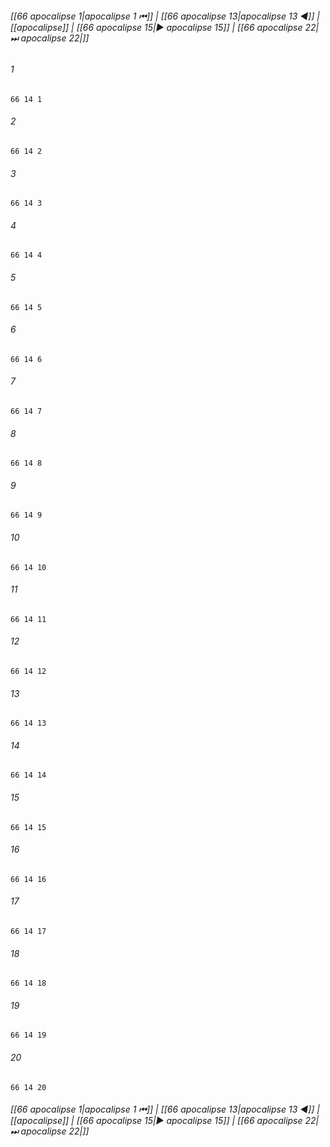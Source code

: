 
###### [[66 apocalipse 1|apocalipse 1 ⏮]] | [[66 apocalipse 13|apocalipse 13 ◀]] | [[apocalipse]] | [[66 apocalipse 15|▶ apocalipse 15]] | [[66 apocalipse 22|⏭ apocalipse 22|]]

###### 1
``` verse
66 14 1 
```
###### 2
``` verse
66 14 2 
```
###### 3
``` verse
66 14 3 
```
###### 4
``` verse
66 14 4 
```
###### 5
``` verse
66 14 5 
```
###### 6
``` verse
66 14 6 
```
###### 7
``` verse
66 14 7 
```
###### 8
``` verse
66 14 8 
```
###### 9
``` verse
66 14 9 
```
###### 10
``` verse
66 14 10 
```
###### 11
``` verse
66 14 11 
```
###### 12
``` verse
66 14 12 
```
###### 13
``` verse
66 14 13 
```
###### 14
``` verse
66 14 14 
```
###### 15
``` verse
66 14 15 
```
###### 16
``` verse
66 14 16 
```
###### 17
``` verse
66 14 17 
```
###### 18
``` verse
66 14 18 
```
###### 19
``` verse
66 14 19 
```
###### 20
``` verse
66 14 20 
```

###### [[66 apocalipse 1|apocalipse 1 ⏮]] | [[66 apocalipse 13|apocalipse 13 ◀]] | [[apocalipse]] | [[66 apocalipse 15|▶ apocalipse 15]] | [[66 apocalipse 22|⏭ apocalipse 22|]]

